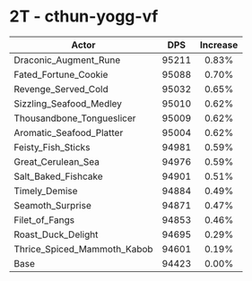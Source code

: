 # 2T - cthun-yogg-vf
| Actor | DPS | Increase |
|---|:---:|:---:|
|Draconic_Augment_Rune|95211|0.83%|
|Fated_Fortune_Cookie|95088|0.70%|
|Revenge_Served_Cold|95032|0.65%|
|Sizzling_Seafood_Medley|95010|0.62%|
|Thousandbone_Tongueslicer|95009|0.62%|
|Aromatic_Seafood_Platter|95004|0.62%|
|Feisty_Fish_Sticks|94981|0.59%|
|Great_Cerulean_Sea|94976|0.59%|
|Salt_Baked_Fishcake|94901|0.51%|
|Timely_Demise|94884|0.49%|
|Seamoth_Surprise|94871|0.47%|
|Filet_of_Fangs|94853|0.46%|
|Roast_Duck_Delight|94695|0.29%|
|Thrice_Spiced_Mammoth_Kabob|94601|0.19%|
|Base|94423|0.00%|
